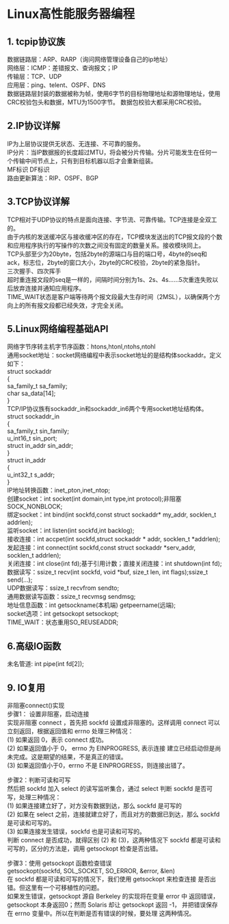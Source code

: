 # Linux高性能服务器编程 
## 1. tcpip协议族
数据链路层：ARP、RARP（询问网络管理设备自己的ip地址）  
网络层：ICMP：差错报文、查询报文；IP  
传输层：TCP、UDP  
应用层：ping、telent、OSPF、DNS  
数据链路层封装的数据被称为帧，使用6字节的目标物理地址和源物理地址，使用CRC校验包头和数据，MTU为1500字节。
数据包校验大都采用CRC校验。  
## 2.IP协议详解
IP为上层协议提供无状态、无连接、不可靠的服务。    
IP分片：当IP数据报的长度超过MTU，将会被分片传输。分片可能发生在任何一个传输中间节点上，只有到目标机器以后才会重新组装。  
MF标识 DF标识   
路由更新算法：RIP、OSPF、BGP   
## 3.TCP协议详解  
TCP相对于UDP协议的特点是面向连接、字节流、可靠传输。TCP连接是全双工的。  
由于内核的发送缓冲区与接收缓冲区的存在，TCP模块发送出的TCP报文段的个数和应用程序执行的写操作的次数之间没有固定的数量关系。接收模块同上。  
TCP头部至少为20byte，包括2byte的源端口与目的端口号，4byte的seq和ack，标志位，2byte的窗口大小，2byte的CRC校验，2byte的紧急指针。  
三次握手、四次挥手  
超时重连报文段的seq是一样的，间隔时间分别为1s、2s、4s……5次重连失败以后放弃连接并通知应用程序。    
TIME_WAIT状态是客户端等待两个报文段最大生存时间（2MSL），以确保两个方向上的所有报文段都已经失效，才完全关闭。
## 5.Linux网络编程基础API
网络字节序转主机字节序函数：htons,htonl,ntohs,ntohl  
通用socket地址：socket网络编程中表示socket地址的是结构体sockaddr。定义如下：  
struct sockaddr  
{  
      sa\_family\_t sa\_family;  
      char sa_data[14];   
}    
TCP/IP协议族有sockaddr\_in和sockaddr\_in6两个专用socket地址结构体。  
struct sockaddr\_in  
{  
      sa\_family\_t sin\_family;  
      u\_int16\_t sin\_port;  
      struct in\_addr sin\_addr;  
}    
struct in\_addr  
{  
      u\_int32\_t s_addr;  
}  
IP地址转换函数：inet\_pton,inet\_ntop;    
创建socket：int socket(int domain,int type,int protocol);非阻塞SOCK\_NONBLOCK;    
绑定socket：int bind(int sockfd,const struct sockaddr* my\_addr, socklen\_t addrlen);  
监听socket：int listen(int sockfd,int backlog);  
接收连接：int accpet(int sockfd,struct sockaddr * addr, socklen\_t *addrlen);  
发起连接：int connect(int sockfd,const struct sockaddr *serv\_addr, socklen\_t addrlen);  
关闭连接：int close(int fd);基于引用计数；直接关闭连接：int shutdown(int fd);  
数据读写：ssize\_t recv(int sockfd, void *buf, size\_t len, int flags);ssize_t send(…);  
UDP数据读写：ssize\_t recvfrom sendto;  
通用数据读写函数：ssize\_t recvmsg sendmsg;  
地址信息函数：int getsockname(本机端) getpeername(远端);  
socket选项：int getsockopt setsockopt;  
TIME\_WAIT：状态重用SO\_REUSEADDR;  
## 6.高级IO函数
未名管道: int pipe(int fd[2]);  


## 9. IO复用
非阻塞connect()实现  
步骤1： 设置非阻塞，启动连接  
实现非阻塞 connect ，首先把 sockfd 设置成非阻塞的。这样调用
connect 可以立刻返回，根据返回值和 errno 处理三种情况：  
(1) 如果返回 0，表示 connect 成功。  
(2) 如果返回值小于 0， errno 为 EINPROGRESS,  表示连接
建立已经启动但是尚未完成。这是期望的结果，不是真正的错误。  
(3) 如果返回值小于0，errno 不是 EINPROGRESS，则连接出错了。  
 
步骤2：判断可读和可写  
然后把 sockfd 加入 select 的读写监听集合，通过 select 判断 sockfd
是否可写，处理三种情况：  
(1) 如果连接建立好了，对方没有数据到达，那么 sockfd 是可写的  
(2) 如果在 select 之前，连接就建立好了，而且对方的数据已到达，那么 sockfd 是可读和可写的。  
(3) 如果连接发生错误，sockfd 也是可读和可写的。  
判断 connect 是否成功，就得区别 (2) 和 (3)，这两种情况下 sockfd 都是可读和可写的，区分的方法是，调用 getsockopt 检查是否出错。  
 
步骤3：使用 getsockopt 函数检查错误  
getsockopt(sockfd, SOL\_SOCKET, SO\_ERROR, &error, &len)  
在 sockfd 都是可读和可写的情况下，我们使用 getsockopt 来检查连接
是否出错。但这里有一个可移植性的问题。  
如果发生错误，getsockopt 源自 Berkeley 的实现将在变量 error 中
返回错误，getsockopt 本身返回0；然而 Solaris 却让 getsockopt 返回 -1，
并把错误保存在 errno 变量中。所以在判断是否有错误的时候，要处理
这两种情况。